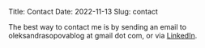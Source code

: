Title: Contact
Date: 2022-11-13
Slug: contact

The best way to contact me is by sending an email to oleksandrasopovablog at gmail dot com, or via <a href="https://www.linkedin.com/in/oleksandrasopova/">LinkedIn</a>.